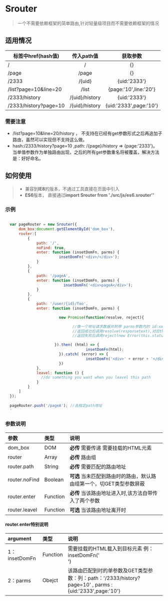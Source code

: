 # Srouter
>一个不需要依赖框架的简单路由,针对轻量级项目而不需要依赖框架的情况

## 适用情况
|<a>标签中href(hash值) |       传入path值      |     获取参数             |
|----------------------|:---------------------:|:------------------------:|
|     /            	   |    /	               | 		{}                |
|     /page            |    /page     	       |  		{}                |
|     /2333 	       |    /{uid}      	   |   	 {uid:'2333'}         |
|/list?page=10&line=20 |    /list     		   |{page:'10',line:'20'}	  |
|/2333/history         |    /{uid}/history     |{uid:'2333'}              |
|/2333/history?page=10 |    /{uid}/history     | {uid:'2333',page:'10'}   |

### 需要注意
* /list?page=10&line=20/history ， 不支持在已经有get参数形式之后再追加子路由，虽然可以实现但不支持这么做。
* hash:/2333/history?page=10 ,path: /{page}/history => {page:'2333'}。  当单值参数作为单独路由出现，之后的所有get参数重名将被覆盖，解决方法是：好好命名。

## 如何使用
> * 兼容到**IE8**的版本，不通过工具直接在页面中引入<scrpit>
> * **ES6**版本， 直接通过**import Srouter from './src/js/es6.srouter''**

### 示例
  ``` javascript

    var pageRouter = new Srouter({
        dom_box:document.getElementById('dom_box'),
        router:[
            {
                path: '/',
                noFind: true,
                enter: function (insetDomFn, parms) {
  					      insetDomFn('<div>/</div>');
                }
            },
            {
                path: '/pageA',
                enter: function (insetDomFn, parms) {
  					        insetDomFn('<div>pageA</div>');
                }
            },
            {
                path: '/user/{id}/foo',
                enter: function (insetDomFn, parms) {

            			  new Promise(function(resolve, reject){

            					//像一个地址请求数据并附带 parms参数内的 id:xxx
            					//返回成功后调用resolve(responsetext),对应then;
            					//返回失败后调用reject(new Error(this.statusText))，对应catch

            		    }).then( (html) => {
  								      insetDomFn(html);
            			  }).catch( (error) => {
  								      insetDomFn('<div>' + error + '</div>');
            			  })
                },
                leavel: function () {
                  //do something you want when you leavel this path
                }
            }
        ]
    });
    
    pageRouter.push('/pageA'); //去指定path地址
    '
```
### 参数说明
|参数                  |	类型	|       说明        													|
|:---------------------|:-----------|:----------------------------------------------------------------------|
|dom_box               |   DOM		|**必传**    需要传递 需要挂载的HTML元素    							|
|router                |   Array	|**必传**	路由组                 										|
|router.path           |   String	|**必传**	需要匹配的路由地址     										|
|router.noFind         |   Boolean  |**可选**	当未匹配到路由时的路由，默认路由组第一个，切GET类型参数屏蔽 |
|router.enter          |   Function |**必传**	当该路由地址进入时,该方法自带传入了两个参数   				|
|router.leavel         |   Function |**可选**	当该路由地址离开时     										|
#### router.enter特别说明
|argument              |	类型	|       说明        													|
|:---------------------|:-----------|:----------------------------------------------------------------------|
|1：insetDomFn         |   Function	|需要挂载的HTML载入到目标元素 例：insetDomFn('<div></div>')    		    |
|2：parms              |   Obejct	|该路由匹配到时的单参数及GET类型参数：列：path：'/2333/history?page=10' , parms :{uid:'2333',page:'10'}|

